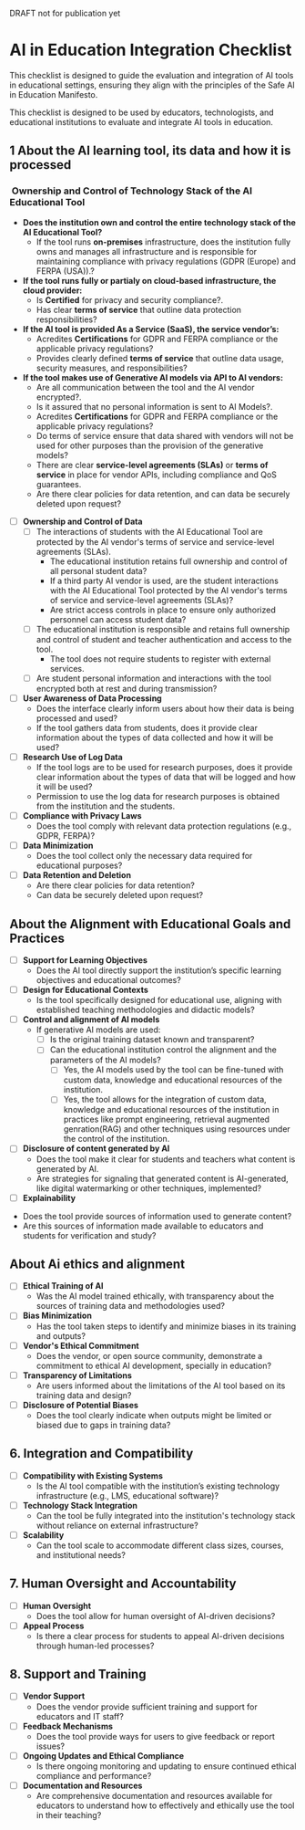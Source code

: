 
DRAFT not for publication yet

# AI in Education Integration Checklist

This checklist is designed to guide the evaluation and integration of AI tools in educational settings, ensuring they align with the principles of the Safe AI in Education Manifesto.

This checklist is designed to be used by educators, technologists, and educational institutions to evaluate and integrate AI tools in education.

## 1 About the AI learning tool, its data and how it is processed  

###  Ownership and Control of Technology Stack of the AI Educational Tool

- **Does the institution own and control the entire technology stack of the AI Educational Tool?**
  - If the tool runs **on-premises** infrastructure, does the institution fully owns and manages all infrastructure and is responsible for maintaining compliance with privacy regulations (GDPR (Europe) and FERPA (USA)).?
- **If the tool runs fully or partialy on **cloud-based** infrastructure, the cloud provider:**
  - Is **Certified** for privacy and security compliance?.
  - Has clear **terms of service** that outline data protection responsibilities?
- **If the AI tool is provided **As a Service** (SaaS), the service vendor’s:**
  - Acredites **Certifications** for GDPR and FERPA compliance or the applicable privacy regulations?
  - Provides clearly defined **terms of service** that outline data usage, security measures, and responsibilities?
- **If the tool makes use of Generative AI models via API to AI vendors:**
  - Are all communication between the tool and the AI vendor encrypted?.  
  - Is it assured that no personal information is sent to AI Models?.
  - Acredites **Certifications** for GDPR and FERPA compliance or the applicable privacy regulations?
  - Do terms of service ensure that data shared with vendors will not be used for other purposes than the provision of the generative models?
  - There are clear **service-level agreements (SLAs)** or **terms of service** in place for vendor APIs, including compliance and QoS guarantees.
  - Are there clear policies for data retention, and can data be securely deleted upon request?

- [ ] **Ownership and Control of Data**  
  - [ ] The interactions of students with the AI Educational Tool are protected by the AI vendor's terms of service and service-level agreements (SLAs).
    - The educational institution retains full ownership and control of all personal student data?
    - If a third party AI vendor is used, are the student interactions with the AI Educational Tool protected by the AI vendor's terms of service and service-level agreements (SLAs)?
    - Are strict access controls in place to ensure only authorized personnel can access student data?
  - [ ] The educational institution is responsible and retains full ownership and control of student and teacher authentication and access to the tool.
    - The tool does not require students to register with external services.
  - [ ] Are student personal information and interactions with the tool encrypted both at rest and during transmission?
- [ ] **User Awareness of Data Processing**  
  - Does the interface clearly inform users about how their data is being processed and used?
  - If the tool gathers data from students, does it provide clear information about the types of data collected and how it will be used?
- [ ] **Research Use of Log Data**  
  - If the tool logs are to be used for research purposes, does it provide clear information about the types of data that will be logged and how it will be used?
  - Permission to use the log data for research purposes is obtained from the institution and the students.
- [ ] **Compliance with Privacy Laws**  
  - Does the tool comply with relevant data protection regulations (e.g., GDPR, FERPA)?
- [ ] **Data Minimization**  
  - Does the tool collect only the necessary data required for educational purposes?  
- [ ] **Data Retention and Deletion**  
  - Are there clear policies for data retention?
  - Can data be securely deleted upon request?

## About the Alignment with Educational Goals and Practices

- [ ] **Support for Learning Objectives**  
  - Does the AI tool directly support the institution’s specific learning objectives and educational outcomes?
- [ ] **Design for Educational Contexts**  
  - Is the tool specifically designed for educational use, aligning with established teaching methodologies and didactic models?
- [ ] **Control and alignment of AI models**
  - If generative AI models are used:
    - [ ] Is the original training dataset known and transparent?
    - [ ] Can the educational institution control the alignment and the parameters of the AI models?
      - [ ] Yes, the AI models used by the tool can be fine-tuned with custom data, knowledge and educational resources of the institution.
      - [ ] Yes, the tool allows for the integration of custom data, knowledge and educational resources of the institution in practices like prompt engineering, retrieval augmented genration(RAG) and other techniques using resources under the control of the institution.
- [ ] **Disclosure of content generated by AI**
  - Does the tool make it clear for students and teachers what content is generated by AI.
  - Are strategies for signaling that generated content is AI-generated, like digital watermarking or other techniques, implemented?
- [ ] **Explainability**
- Does the tool provide sources of information used to generate content?
- Are this sources of information made available to educators and students for verification and study?

## About Ai ethics and alignment

- [ ] **Ethical Training of AI**  
  - Was the AI model trained ethically, with transparency about the sources of training data and methodologies used?
- [ ] **Bias Minimization**  
  - Has the tool taken steps to identify and minimize biases in its training and outputs?
- [ ] **Vendor's Ethical Commitment**  
  - Does the vendor, or open source community, demonstrate a commitment to ethical AI development, specially in education?
- [ ] **Transparency of Limitations**  
  - Are users informed about the limitations of the AI tool based on its training data and design?
- [ ] **Disclosure of Potential Biases**  
  - Does the tool clearly indicate when outputs might be limited or biased due to gaps in training data?

## 6. Integration and Compatibility

- [ ] **Compatibility with Existing Systems**  
  - Is the AI tool compatible with the institution’s existing technology infrastructure (e.g., LMS, educational software)?
- [ ] **Technology Stack Integration**  
  - Can the tool be fully integrated into the institution's technology stack without reliance on external infrastructure?
- [ ] **Scalability**  
  - Can the tool scale to accommodate different class sizes, courses, and institutional needs?

## 7. Human Oversight and Accountability

- [ ] **Human Oversight**
  - Does the tool allow for human oversight of AI-driven decisions?
- [ ] **Appeal Process**
  - Is there a clear process for students to appeal AI-driven decisions through human-led processes?

## 8. Support and Training

- [ ] **Vendor Support**  
  - Does the vendor provide sufficient training and support for educators and IT staff?
- [ ] **Feedback Mechanisms**  
  - Does the tool provide ways for users to give feedback or report issues?
- [ ] **Ongoing Updates and Ethical Compliance**  
  - Is there ongoing monitoring and updating to ensure continued ethical compliance and performance?
- [ ] **Documentation and Resources**
  - Are comprehensive documentation and resources available for educators to understand how to effectively and ethically use the tool in their teaching?
